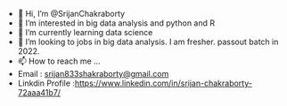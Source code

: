 - 👋 Hi, I’m @SrijanChakraborty
- 👀 I’m interested in big data analysis and python and R
- 🌱 I’m currently learning data science
- 💞️ I’m looking to jobs in big data analysis. I am fresher. passout batch in 2022.
- 📫 How to reach me ...
- Email : srijan833shakraborty@gmail.com
- Linkdin Profile :https://www.linkedin.com/in/srijan-chakraborty-72aaa41b7/

<!---
SrijanChakraborty/SrijanChakraborty is a ✨ special ✨ repository because its `README.md` (this file) appears on your GitHub profile.
You can click the Preview link to take a look at your changes.
--->
